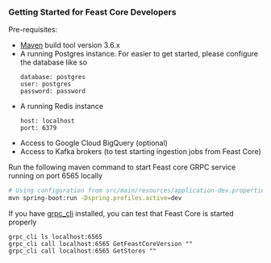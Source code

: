 ### Getting Started for Feast Core Developers

Pre-requisites:
- [Maven](https://maven.apache.org/install.html) build tool version 3.6.x
- A running Postgres instance. For easier to get started, please configure the database like so
  ```
  database: postgres
  user: postgres 
  password: password
  ``` 
- A running Redis instance
  ```
  host: localhost
  port: 6379
  ```
- Access to Google Cloud BigQuery (optional)
- Access to Kafka brokers (to test starting ingestion jobs from Feast Core)

Run the following maven command to start Feast core GRPC service running on port 6565 locally
```bash
# Using configuration from src/main/resources/application-dev.properties
mvn spring-boot:run -Dspring.profiles.active=dev
```

If you have [grpc_cli](https://github.com/grpc/grpc/blob/master/doc/command_line_tool.md) installed, you can test that Feast Core is started properly
```
grpc_cli ls localhost:6565
grpc_cli call localhost:6565 GetFeastCoreVersion ""
grpc_cli call localhost:6565 GetStores ""
```